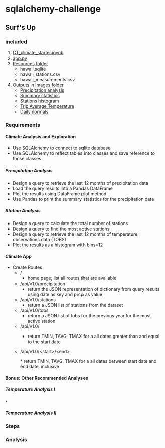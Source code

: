 # sqlalchemy-challenge
 
## Surf's Up

### included
1. [CT_climate_starter.ipynb](https://github.com/tratnikc/sqlalchemy-challenge/blob/main/CT_climate_starter.ipynb)
2. [app.py](https://github.com/tratnikc/sqlalchemy-challenge/blob/main/app.py)
3. [Resources folder](https://github.com/tratnikc/sqlalchemy-challenge/tree/main/Resources)
   * hawaii.sqlite
   * hawaii_stations.csv
   * hawaii_measurements.csv
4. Outputs in [Images folder](https://github.com/tratnikc/sqlalchemy-challenge/tree/main/Images)
   * [Precipitation analysis](https://github.com/tratnikc/sqlalchemy-challenge/blob/main/Images/precipitation.png)
   * [Summary statistics](https://github.com/tratnikc/sqlalchemy-challenge/blob/main/Images/summary_statistics.png)
   * [Stations histogram](https://github.com/tratnikc/sqlalchemy-challenge/blob/main/Images/histogram.png)
   * [Trip Average Temperature](https://github.com/tratnikc/sqlalchemy-challenge/blob/main/Images/trip_avg_temp.png)
   * [Daily normals](https://github.com/tratnikc/sqlalchemy-challenge/blob/main/Images/daily_normals.png)

### Requirements
#### Climate Analysis and Exploration
* Use SQLAlchemy to connect to sqlite database
* Use SQLAlchemy to reflect tables into classes and save reference to those classes

##### Precipitation Analysis
* Design a query to retrieve the last 12 months of precipitation data
* Load the query results into a Pandas DataFrame
* Plot the results using DataFrame plot method
* Use Pandas to print the summary statistics for the precipitation data

##### Station Analysis
* Design a query to calculate the total number of stations
* Design a query to find the most active stations
* Design a query to retrieve the last 12 months of temperature observations data (TOBS)
* Plot the results as a histogram with bins=12

#### Climate App
* Create Routes
   * /  
        * home page; list all routes that are available
   * /api/v1.0/precipitation  
        * return the JSON representation of dictionary from query results using date as key and prcp as value
   * /api/v1.0/stations
        * return a JSON list pf stations from the dataset
   * /api/v1.0/tobs
        * return a JSON list of tobs for the previous year for the most active station
   * /api/v1.0/<start>
        * return TMIN, TAVG, TMAX for a all dates greater than and equal to the start date
   * <p>/api/v1.0/&lt;start&gt;/&lt;end&gt;</p>
        * return TMIN, TAVG, TMAX for a all dates between start date and end date, inclusive
#### Bonus: Other Recommended Analyses
##### Temperature Analysis I
    * 
##### Temperature Analysis II
### Steps


### Analysis



